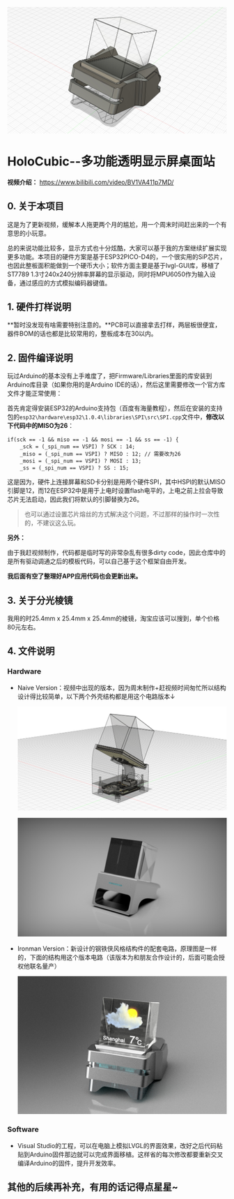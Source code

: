 ![](/5.Docs/Images/Holo.jpg)

# HoloCubic--多功能透明显示屏桌面站

**视频介绍：** https://www.bilibili.com/video/BV1VA411p7MD/

## 0. 关于本项目

这是为了更新视频，缓解本人拖更两个月的尴尬，用一个周末时间赶出来的一个有意思的小玩意。

总的来说功能比较多，显示方式也十分炫酷，大家可以基于我的方案继续扩展实现更多功能。本项目的硬件方案是基于ESP32PICO-D4的，一个很实用的SiP芯片，也因此整板面积能做到一个硬币大小；软件方面主要是基于lvgl-GUI库，移植了ST7789 1.3寸240x240分辨率屏幕的显示驱动，同时将MPU6050作为输入设备，通过感应的方式模拟编码器键值。

## 1. 硬件打样说明

**暂时没发现有啥需要特别注意的。**PCB可以直接拿去打样，两层板很便宜，器件BOM的话也都是比较常用的，整板成本在30以内。

## 2. 固件编译说明

玩过Arduino的基本没有上手难度了，把Firmware/Libraries里面的库安装到Arduino库目录（如果你用的是Arduino IDE的话），然后这里需要修改一个官方库文件才能正常使用：

首先肯定得安装ESP32的Arduino支持包（百度有海量教程），然后在安装的支持包的`esp32\hardware\esp32\1.0.4\libraries\SPI\src\SPI.cpp`文件中，**修改以下代码中的MISO为26**：

    if(sck == -1 && miso == -1 && mosi == -1 && ss == -1) {
        _sck = (_spi_num == VSPI) ? SCK : 14;
        _miso = (_spi_num == VSPI) ? MISO : 12; // 需要改为26
        _mosi = (_spi_num == VSPI) ? MOSI : 13;
        _ss = (_spi_num == VSPI) ? SS : 15;
这是因为，硬件上连接屏幕和SD卡分别是用两个硬件SPI，其中HSPI的默认MISO引脚是12，而12在ESP32中是用于上电时设置flash电平的，上电之前上拉会导致芯片无法启动，因此我们将默认的引脚替换为26。

> 也可以通过设置芯片熔丝的方式解决这个问题，不过那样的操作时一次性的，不建议这么玩。

**另外：**

由于我赶视频制作，代码都是临时写的非常杂乱有很多dirty code，因此仓库中的是所有驱动调通之后的模板代码，可以自己基于这个框架自由开发。

**我后面有空了整理好APP应用代码也会更新出来。**

## 3. 关于分光棱镜

我用的时25.4mm x 25.4mm x 25.4mm的棱镜，淘宝应该可以搜到，单个价格80元左右。

## 4. 文件说明

### Hardware

* Naive Version：视频中出现的版本，因为周末制作+赶视频时间匆忙所以结构设计得比较简单，以下两个外壳结构都是用这个电路版本↓

  ![](/5.Docs/Images/Holo3.png)

  ![](/5.Docs/Images/Holo2.jpg)

* Ironman Version：新设计的钢铁侠风格结构件的配套电路，原理图是一样的，下面的结构用这个版本电路（该版本为和朋友合作设计的，后面可能会授权他联名量产）

  ![](/5.Docs/Images/Holo1.jpg)

### Software

* Visual Studio的工程，可以在电脑上模拟LVGL的界面效果，改好之后代码粘贴到Arduino固件那边就可以完成界面移植。这样省的每次修改都要重新交叉编译Arduino的固件，提升开发效率。



## 其他的后续再补充，有用的话记得点星星~

